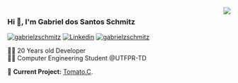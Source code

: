 <img align='right' src="https://github-readme-stats.vercel.app/api?username=gabrielzschmitz&show_icons=true&icon_color=59a8d9&title_color=59a8d9">

### Hi 👋, I'm Gabriel dos Santos Schmitz

[![gabrielzschmitz](https://img.shields.io/static/v1?label=gabrielzschmitz&message=%20&color=lightskyblue&logo=superuser&style=flat-square&logoColor=white)](https://gabrielzschmitz.github.io/)
[![Linkedin](https://img.shields.io/static/v1?label=Linkedin&message=%20&color=lightskyblue&logo=Linkedin&style=flat-square&logoColor=white)](https://www.linkedin.com/in/gabrielzschmitz)
[![gabrielzschmitz](https://img.shields.io/static/v1?label=gabrielzschmitz&message=%20&color=lightskyblue&logo=maildotru&style=flat-square&logoColor=white)](mailto:gabrielzschmitz@protonmail.com)
  
  
👨‍💻 20 Years old Developer<br>
👨‍🎓 Computer Engineering Student @UTFPR-TD<br>

🚧 **Current Project:** [Tomato.C](https://github.com/gabrielzschmitz/Tomato.C).
